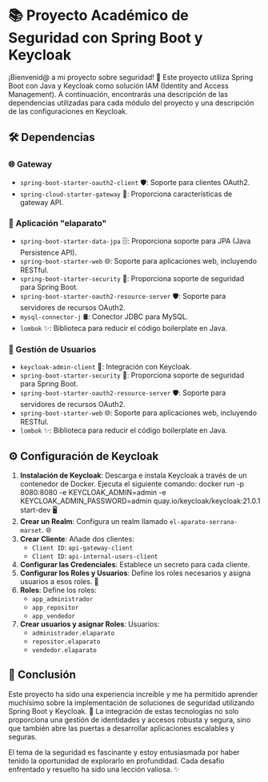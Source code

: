 # 📚 Proyecto Académico de Seguridad con Spring Boot y Keycloak

¡Bienvenid@ a mi proyecto sobre seguridad! 🚀 Este proyecto utiliza Spring Boot con Java y Keycloak como solución IAM (Identity and Access Management). A continuación, encontrarás una descripción de las dependencias utilizadas para cada módulo del proyecto y una descripción de las configuraciones en Keycloak.

## 🛠️ Dependencias

### 🌐 Gateway

- `spring-boot-starter-oauth2-client` 🛡️: Soporte para clientes OAuth2.
- `spring-cloud-starter-gateway` 🌉: Proporciona características de gateway API.

### 📱 Aplicación "elaparato"

- `spring-boot-starter-data-jpa` 🗄️: Proporciona soporte para JPA (Java Persistence API).
- `spring-boot-starter-web` 🌐: Soporte para aplicaciones web, incluyendo RESTful.
- `spring-boot-starter-security` 🔐: Proporciona soporte de seguridad para Spring Boot.
- `spring-boot-starter-oauth2-resource-server` 🛡️: Soporte para servidores de recursos OAuth2.
- `mysql-connector-j` 🛢️: Conector JDBC para MySQL.
- `lombok` ✨: Biblioteca para reducir el código boilerplate en Java.

### 👥 Gestión de Usuarios

- `keycloak-admin-client` 🔑: Integración con Keycloak.
- `spring-boot-starter-security` 🔐: Proporciona soporte de seguridad para Spring Boot.
- `spring-boot-starter-oauth2-resource-server` 🛡️: Soporte para servidores de recursos OAuth2.
- `spring-boot-starter-web` 🌐: Soporte para aplicaciones web, incluyendo RESTful.
- `lombok` ✨: Biblioteca para reducir el código boilerplate en Java.


## ⚙️ Configuración de Keycloak

1. **Instalación de Keycloak**: Descarga e instala Keycloak a través de un contenedor de Docker. Ejecuta el siguiente comando: docker run -p 8080:8080 -e KEYCLOAK_ADMIN=admin -e KEYCLOAK_ADMIN_PASSWORD=admin quay.io/keycloak/keycloak:21.0.1 start-dev 🖥️
2. **Crear un Realm**: Configura un realm llamado `el-aparato-serrana-marset`. 🌐
3. **Crear Cliente**: Añade dos clientes:
   - `Client ID`: `api-gateway-client`
   - `Client ID`: `api-internal-users-client`
4. **Configurar las Credenciales**: Establece un secreto para cada cliente.
5. **Configurar los Roles y Usuarios**: Define los roles necesarios y asigna usuarios a esos roles. 👥
6. **Roles**: Define los roles:
   - `app_administrador`
   - `app_repositor`
   - `app_vendedor `
7. **Crear usuarios y asignar Roles**: Usuarios:
   - `administrador.elaparato`
   - `repositor.elaparato`
   - `vendedor.elaparato `

## 🎉 Conclusión
Este proyecto ha sido una experiencia increíble y me ha permitido aprender muchísimo sobre la implementación de soluciones de seguridad utilizando Spring Boot y Keycloak. 🚀 La integración de estas tecnologías no solo proporciona una gestión de identidades y accesos robusta y segura, sino que también abre las puertas a desarrollar aplicaciones escalables y seguras.

El tema de la seguridad es fascinante y estoy entusiasmada por haber tenido la oportunidad de explorarlo en profundidad. Cada desafío enfrentado y resuelto ha sido una lección valiosa. ✨

